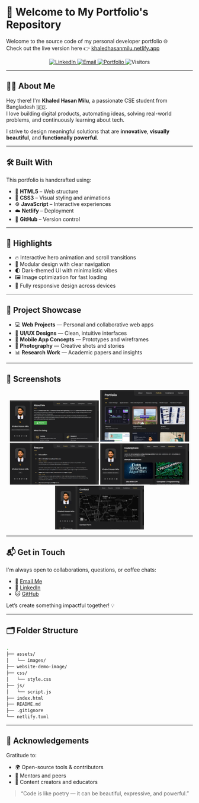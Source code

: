 # 🚀 Welcome to My Portfolio's Repository

Welcome to the source code of my personal developer portfolio 🌐  
Check out the live version here 👉 [khaledhasanmilu.netlify.app](https://khaledhasanmilu.netlify.app/)

<p align="center">
  <a href="https://www.linkedin.com/in/khaledhasanmilu">
    <img src="https://img.shields.io/badge/LinkedIn-blue?logo=linkedin&logoColor=white" alt="LinkedIn">
  </a>
  <a href="mailto:kh.milu338@gmail.com">
    <img src="https://img.shields.io/badge/Email-D14836?logo=gmail&logoColor=white" alt="Email">
  </a>
  <a href="https://khaledhasanmilu.netlify.app/">
    <img src="https://img.shields.io/badge/Portfolio-Live-24292e?logo=netlify&logoColor=white" alt="Portfolio">
  </a>
  <img src="https://visitor-badge.laobi.icu/badge?page_id=khaledhasanmilu.Python-Beginner-to-Advanced" alt="Visitors">
</p>

---

## 👨‍💻 About Me

Hey there! I'm **Khaled Hasan Milu**, a passionate CSE student from Bangladesh 🇧🇩.  
I love building digital products, automating ideas, solving real-world problems, and continuously learning about tech.

I strive to design meaningful solutions that are **innovative**, **visually beautiful**, and **functionally powerful**.

---

## 🛠 Built With

This portfolio is handcrafted using:

- 🧱 **HTML5** – Web structure
- 🎨 **CSS3** – Visual styling and animations
- ⚙️ **JavaScript** – Interactive experiences
- ☁️ **Netlify** – Deployment
- 🐙 **GitHub** – Version control

---

## 🌟 Highlights

- 🔥 Interactive hero animation and scroll transitions
- 🎯 Modular design with clear navigation
- 🌓 Dark-themed UI with minimalistic vibes
- 🖼 Image optimization for fast loading
- 💬 Fully responsive design across devices

---

## 💼 Project Showcase

- 💻 **Web Projects** — Personal and collaborative web apps
- 🎨 **UI/UX Designs** — Clean, intuitive interfaces
- 📱 **Mobile App Concepts** — Prototypes and wireframes
- 📸 **Photography** — Creative shots and stories
- 📊 **Research Work** — Academic papers and insights

---

## 📸 Screenshots

<div align="center">
  <img src="./website-demo-image/hero.png" width="240"/>
  <img src="./website-demo-image/portfolio.png" width="240"/>
  <img src="./website-demo-image/resume.png" width="240"/>
  <img src="./website-demo-image/codesphere.png" width="240"/>
  <img src="./website-demo-image/contact.png" width="240"/>
</div>

---

## 📬 Get in Touch

I'm always open to collaborations, questions, or coffee chats:

- 📧 [Email Me](mailto:kh.milu338@gmail.com)
- 🔗 [LinkedIn](https://www.linkedin.com/in/khaledhasanmilu)
- 🐱 [GitHub](https://github.com/khaledhasanmilu)

Let’s create something impactful together! 💡

---

## 🗂 Folder Structure

```bash
.
├── assets/
│   └── images/
├── website-demo-image/
├── css/
│   └── style.css
├── js/
│   └── script.js
├── index.html
├── README.md
├── .gitignore
└── netlify.toml
```

---

## 🙏 Acknowledgements

Gratitude to:

- 🌍 Open-source tools & contributors
- 🧠 Mentors and peers
- 📖 Content creators and educators

> “Code is like poetry — it can be beautiful, expressive, and powerful.”

